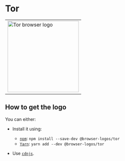 Tor
===

<!-- markdownlint-disable line-length no-inline-html -->
<table>
    <tr height=240>
        <td>
            <a href="https://github.com/alrra/browser-logos/tree/896ab303b43decd25c518ea5dc0081e6974d344a/src/tor">
                <img width=230 src="https://raw.githubusercontent.com/alrra/browser-logos/896ab303b43decd25c518ea5dc0081e6974d344a/src/tor/tor_512x512.png" alt="Tor browser logo">
            </a>
        </td>
    </tr>
</table>
<!-- markdownlint-enable line-length no-inline-html -->

How to get the logo
-------------------

You can either:

* Install it using:

  * [`npm`][npm]: `npm install --save-dev @browser-logos/tor`
  * [`Yarn`][yarn]: `yarn add --dev @browser-logos/tor`

* Use [`cdnjs`][cdnjs].

<!-- Link labels: -->

[cdnjs]: https://cdnjs.com/libraries/browser-logos
[npm]: https://www.npmjs.com/
[yarn]: https://yarnpkg.com/
